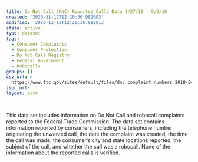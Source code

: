 ```yaml
---
title: Do Not Call (DNC) Reported Calls Data 4/27/18 - 5/3/18
created: '2020-11-12T12:20:36.982003'
modified: '2020-11-12T12:20:36.982013'
state: active
type: dataset
tags:
  - Consumer Complaints
  - Consumer Protection
  - Do Not Call Registry
  - Federal Government
  - Robocalls
groups: []
csv_url: >-
  https://www.ftc.gov/sites/default/files/dnc_complaint_numbers_2018-04-30-05-04.csv
json_url: ''
layout: post

---
```

This data set includes information on Do Not Call and robocall complaints reported to the Federal Trade Commission. The data set contains information reported by consumers, including the telephone number originating the unwanted call, the date the complaint was created, the time the call was made, the consumer’s city and state locations reported, the subject of the call, and whether the call was a robocall. None of the information about the reported calls is verified.
